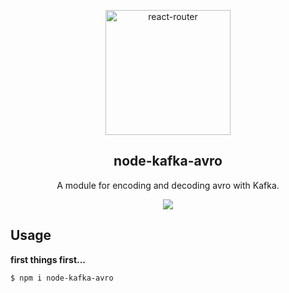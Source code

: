 <p align="center">
  <a href="https://kafka.apache.org/">
    <img alt="react-router" src="../../.github/assets/kafka-sketch-logo.png" width="200">
  </a>
</p>

<h2 align="center">
  node-kafka-avro
</h2>

<p align="center">
  A module for encoding and decoding avro with Kafka.
</p>

<p align="center">
  <a href="https://github.com/xojs/xo"><img src="https://img.shields.io/badge/code_style-XO-5ed9c7.svg"></a>
</p>

## Usage

<b>first things first...</b>

```shell
$ npm i node-kafka-avro
```

